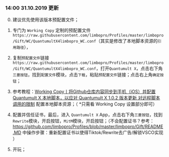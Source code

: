
### 14:00 31.10.2019 更新
0. 建议优先使用该版本预配置文件；
1. 专门为 `Working Copy` 定制的预配置文件 `https://raw.githubusercontent.com/limbopro/Profiles/master/limbopro/Gift/WC/QuantumultX4limbopro_WC.conf`（其实是修改了本地脚本资源的`引用路径`），

2. 复制`预配置文件`链接`https://raw.githubusercontent.com/limbopro/Profiles/master/limbopro/Gift/WC/QuantumultX4limbopro_WC.conf`，打开`Quantumult X`，点击右下角`三菱按钮`，找到`配置文件`模块，点击`下载`，粘贴`预配置文件`链接；点击右上角`确定按钮`；

3. 参考教程：[Working Copy丨将Github仓库内容同步到手机（iOS）并配置 Quantumult X 本地脚本，以应对 Quantumult X 1.0.2 版本更新 对远程脚本调用的限制](https://limbopro.xyz/archives/workingcopy.html) 配置本地脚本资源；（ *只需看 Working Copy 设置部分即可）

4. 配置并信任证书，最后，进入 `Quantumult X` App，点击右下角`三菱按钮`，找到`Rewrite`模块，开启按钮，`MitM`模块，开启按钮；（不会配置证书？参考：https://github.com/limbopro/Profiles/blob/master/limbopro/Gift/README.MD 中操作步骤：重新配置证书以使得Tiktok/Rewrite去广告/解锁VSCO实现 ）

5. 开玩；
